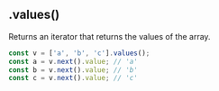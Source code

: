 ## .values()

Returns an iterator that returns the values of the array.

```js
const v = ['a', 'b', 'c'].values();
const a = v.next().value; // 'a'
const b = v.next().value; // 'b'
const c = v.next().value; // 'c'
```        